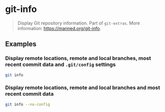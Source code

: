 # git-info

> Display Git repository information. Part of `git-extras`. More information: <https://manned.org/git-info>.

## Examples

### Display remote locations, remote and local branches, most recent commit data and `.git/config` settings

```bash
git info
```

### Display remote locations, remote and local branches and most recent commit data

```bash
git info --no-config
```
